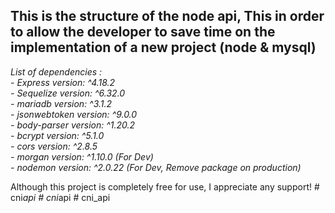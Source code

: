 <h2>This is the structure of the node api, This in order to allow the developer to save time on the implementation of a new project (node & mysql)</h2>

<p><i>
List of dependencies : <br/>
    - Express version: ^4.18.2 <br/>
    - Sequelize version: ^6.32.0 <br/>
    - mariadb version: ^3.1.2 <br/>
    - jsonwebtoken version: ^9.0.0 <br/>
    - body-parser version: ^1.20.2 <br/>
    - bcrypt version: ^5.1.0 <br/>
    - cors version: ^2.8.5 <br/>
    - morgan version: ^1.10.0 (For Dev) <br/> 
    - nodemon version: ^2.0.22 (For Dev, Remove package on production) <br/>

</i></p>

Although this project is completely free for use, I appreciate any support!
#   c n i _ a p i  
 #   c n i _ a p i  
 #   c n i _ a p i  
 